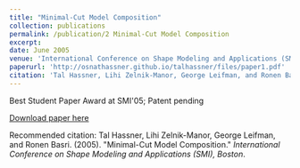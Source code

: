 ```yaml
---
title: "Minimal-Cut Model Composition"
collection: publications
permalink: /publication/2 Minimal-Cut Model Composition
excerpt: 
date: June 2005
venue: 'International Conference on Shape Modeling and Applications (SMI), Boston'
paperurl: 'http://osnathassner.github.io/talhassner/files/paper1.pdf'
citation: 'Tal Hassner, Lihi Zelnik-Manor, George Leifman, and Ronen Basri. (2005). &quot;Minimal-Cut Model Composition.&quot; <i>International Conference on Shape Modeling and Applications (SMI), Boston</i>.'
---
```

Best Student Paper Award at SMI'05; Patent pending

[Download paper here](http://osnathassner.github.io/talhassner/files/paper1.pdf)

Recommended citation: Tal Hassner, Lihi Zelnik-Manor, George Leifman, and Ronen Basri. (2005). "Minimal-Cut Model Composition." <i>International Conference on Shape Modeling and Applications (SMI), Boston</i>.
